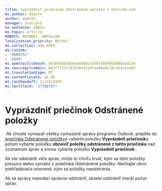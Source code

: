 ```yaml
---
title: Vyprázdniť priečinok Odstránené položky v Outlook.com
ms.author: daeite
author: daeite
manager: joallard
ms.audience: Admin
ms.topic: article
ROBOTS: NOINDEX, NOFOLLOW
localization_priority: Normal
ms.collection: Adm_O365
ms.custom:
- "9000751"
- "2689"
ms.openlocfilehash: 4438fdd0c0d4aa5d9dce358f5b8f865005e1d134
ms.sourcegitcommit: b43f77221f47b50c41197a448a9c26c423ce1ad5
ms.translationtype: MT
ms.contentlocale: sk-SK
ms.lasthandoff: 11/15/2019
ms.locfileid: "37768707"
---
```

# <a name="empty-the-deleted-items-folder"></a>Vyprázdniť priečinok Odstránené položky

 Ak chcete vymazať všetky vymazané správy programu Outlook, prejdite do [priečinka Odstránené položky](https://outlook.live.com/mail/deleteditems)a vyberte položku **Vyprázdniť priečinok**a potom vyberte položku **obnoviť položky odstránené z tohto priečinka** nad zoznamom správ a znova vyberte položku **Vyprázdniť priečinok** .

Ak ste odstránili veľa správ, môže to chvíľu trvať, kým sa tieto položky presunú alebo vymažú z priečinka Odstránené položky. Nechajte okno prehľadávača otvorené, kým sa položky neodstránia.

Ak sa správy nepodarí správne odstrániť, skúste odstrániť menší počet správ.